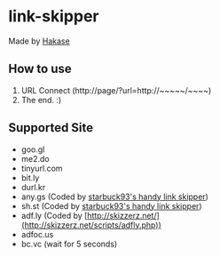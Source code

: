 # link-skipper
Made by [Hakase](https://hakase.kr/)

## How to use
1. URL Connect (http://page/?url=http://~~~~~/~~~~)
2. The end. :)

## Supported Site
* goo.gl
* me2.do
* tinyurl.com
* bit.ly
* durl.kr
* any.gs (Coded by [starbuck93's handy link skipper](https://github.com/starbuck93/handy-link-skipper/blob/master/index.php))
* sh.st (Coded by [starbuck93's handy link skipper](https://github.com/starbuck93/handy-link-skipper/blob/master/index.php))
* adf.ly (Coded by [http://skizzerz.net/](http://skizzerz.net/scripts/adfly.php))
* adfoc.us
* bc.vc (wait for 5 seconds)
